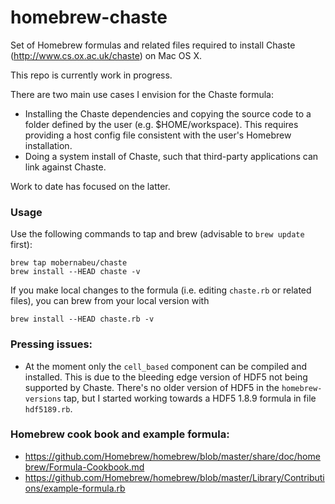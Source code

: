 homebrew-chaste
==============

Set of Homebrew formulas and related files required to install Chaste
(http://www.cs.ox.ac.uk/chaste) on Mac OS X.

This repo is currently work in progress.

There are two main use cases I envision for the Chaste formula:

* Installing the Chaste dependencies and copying the source code to a
 folder defined by the user (e.g. $HOME/workspace). This requires
 providing a host config file consistent with the user's Homebrew
 installation.
* Doing a system install of Chaste, such that third-party applications
  can link against Chaste.

Work to date has focused on the latter.

### Usage

Use the following commands to tap and brew (advisable to `brew update` first):

```
brew tap mobernabeu/chaste
brew install --HEAD chaste -v
```

If you make local changes to the formula (i.e. editing `chaste.rb` or
related files), you can brew from your local version with

```
brew install --HEAD chaste.rb -v
```

### Pressing issues:

* At the moment only the `cell_based` component can be compiled and
  installed. This is due to the bleeding edge version of HDF5 not
  being supported by Chaste. There's no older version of HDF5 in the
  `homebrew-versions` tap, but I started working towards a HDF5 1.8.9
  formula in file `hdf5189.rb`.

### Homebrew cook book and example formula:

* https://github.com/Homebrew/homebrew/blob/master/share/doc/homebrew/Formula-Cookbook.md
* https://github.com/Homebrew/homebrew/blob/master/Library/Contributions/example-formula.rb
